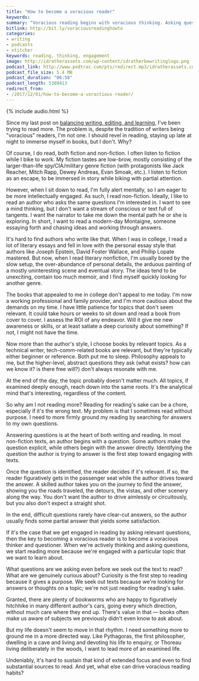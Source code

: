 ```yaml
---
title: "How to become a voracious reader"
keywords:
summary: "Voracious reading begins with voracious thinking. Asking questions gives us a purpose and drive for reading."
bitlink: http://bit.ly/voraciousreadinghowto
categories:
- writing
- podcasts
- stitcher
keywords: reading, thinking, engagement
image: http://idratherassets.com/wp-content/idratherbewritinglogo.png
podcast_link: http://www.podtrac.com/pts/redirect.mp3/idratherassets.com/podcasts/voraciousreadinghowto.mp3
podcast_file_size: 5.4 MB
podcast_duration: "06:58"
podcast_length: 5389413
redirect_from:
- /2017/12/01/how-to-become-a-voractious-reader/
---
```


{% include audio.html %}

Since my last post on [balancing writing, editing, and learning](http://idratherbewriting.com/2017/11/18/balancing-editing-writing-and-learning/), I've been trying to read more. The problem is, despite the tradition of writers being "voracious" readers, I'm not one. I should revel in reading, staying up late at night to immerse myself in books, but I don't. Why?

Of course, I do read, both fiction and non-fiction. I often listen to fiction while I bike to work. My fiction tastes are low-brow, mostly consisting of the larger-than-life spy/CIA/military genre fiction (with protagonists like Jack Reacher, Mitch Rapp, Dewey Andreas, Evan Smoak, etc.). I listen to fiction as an escape, to be immersed in story while biking with partial attention.

However, when I sit down to read, I'm fully alert mentally, so I am eager to be more intellectually engaged. As such, I read non-fiction. Ideally, I like to read an author who asks the same questions I'm interested in. I want to see a mind thinking, but I don't want a stream of conscious or text full of tangents. I want the narrator to take me down the mental path he or she is exploring. In short, I want to read a modern-day Montaigne, someone essaying forth and chasing ideas and working through answers.

It's hard to find authors who write like that. When I was in college, I read a lot of literary essays and fell in love with the personal essay style that authors like Joseph Epstein, David Foster Wallace, and Phillip Lopate mastered. But now, when I read literary nonfiction, I'm usually bored by the slow setup, the over-abundance of personal details, the arduous painting of a mostly uninteresting scene and eventual story. The ideas tend to be unexciting, contain too much memoir, and I find myself quickly looking for another genre.

The books that appealed to me in college don't appeal to me today. I'm now a working professional and family provider, and I'm more cautious about the demands on my time. I have little patience for topics that don't seem relevant. It could take hours or weeks to sit down and read a book from cover to cover. I assess the ROI of any endeavor. Will it give me new awareness or skills, or at least satiate a deep curiosity about something? If not, I might not have the time.

Now more than the author's style, I choose books by relevant topics. As a technical writer, tech-comm-related books are relevant, but they're typically either beginner or reference. Both put me to sleep. Philosophy appeals to me, but the higher-level, abstract questions they ask (what exists? how can we know it? is there free will?) don't always resonate with me.

At the end of the day, the topic probably doesn't matter much. All topics, if examined deeply enough, reach down into the same roots. It's the analytical mind that's interesting, regardless of the content.

So why am I not reading more? Reading for reading's sake can be a chore, especially if it's the wrong text. My problem is that I sometimes read without purpose. I need to more firmly ground my reading by searching for answers to my own questions.

Answering questions is at the heart of both writing and reading. In most non-fiction texts, an author begins with a question. Some authors make the question explicit, while others begin with the answer directly. Identifying the question the author is trying to answer is the first step toward engaging with texts.

Once the question is identified, the reader decides if it's relevant. If so, the reader figuratively gets in the passenger seat while the author drives toward the answer. A skilled author takes you on the journey to find the answer, showing you the roads traveled, the detours, the vistas, and other scenery along the way. You don't want the author to drive aimlessly or circuitously, but you also don't expect a straight shot.

In the end, difficult questions rarely have clear-cut answers, so the author usually finds some partial answer that yields some satisfaction.

If it's the case that we get engaged in reading by asking relevant questions, then the key to becoming a voracious reader is to become a voracious thinker and questioner. When we're actively thinking and asking questions, we start reading more because we're engaged with a particular topic that we want to learn about.

What questions are we asking even before we seek out the text to read? What are we genuinely curious about? Curiosity is the first step to reading because it gives a purpose. We seek out texts because we're looking for answers or thoughts on a topic; we're not just reading for reading's sake.

Granted, there are plenty of bookworms who are happy to figuratively hitchhike in many different author's cars, going every which direction, without much care where they end up. There's value in that &mdash; books often make us aware of subjects we previously didn't even know to ask about.

But my life doesn't seem to move in that rhythm. I need something more to ground me in a more directed way. Like Pythagoras, the first philosopher, dwelling in a cave and living and devoting his life to enquiry, or Thoreau living deliberately in the woods, I want to lead more of an examined life.

Undeniably, it's hard to sustain that kind of extended focus and even to find substantial sources to read. And yet, what else can drive voracious reading habits?
